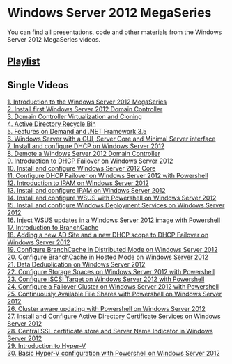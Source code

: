 # Windows Server 2012 MegaSeries
You can find all presentations, code and other materials from the Windows Server 2012 MegaSeries videos.

## [Playlist](https://www.youtube.com/playlist?list=PLBYrLLXZvp0zLhPNx8CXLSrstq72JGeG9)

## Single Videos
[1. Introduction to the Windows Server 2012 MegaSeries](https://youtu.be/JbIZKTE3RLo) <br />
[2. Install first Windows Server 2012 Domain Controller](https://youtu.be/G-8KDe4tVe0)<br/>
[3. Domain Controller Virtualization and Cloning](https://youtu.be/IfHOMDB1eck)<br/>
[4. Active Directory Recycle Bin](https://youtu.be/tLAMYiBWVsc)<br/>
[5. Features on Demand and .NET Framework 3.5](https://youtu.be/jbcf6_JTEBU)<br/>
[6. Windows Server with a GUI, Server Core and Minimal Server interface](https://youtu.be/cgcul8nup0s)<br/>
[7. Install and configure DHCP on Windows Server 2012](https://youtu.be/XMgoi1-56xs)<br/>
[8. Demote a Windows Server 2012 Domain Controller](https://youtu.be/8pmCDC0Ppmw)<br/>
[9. Introduction to DHCP Failover on Windows Server 2012](https://youtu.be/7nW6TVh_y9g)<br/>
[10. Install and configure Windows Server 2012 Core](https://youtu.be/Xc1qiAbwhz4)<br/>
[11. Configure DHCP Failover on Windows Server 2012 with Powershell](https://youtu.be/XAjxQ7hmvtA)<br/>
[12. Introduction to IPAM on Windows Server 2012](https://youtu.be/jAwN0EW2oec)<br/>
[13. Install and configure IPAM on Windows Server 2012](https://youtu.be/wlGzhjwyGO0)<br/>
[14. Install and configure WSUS with Powershell on Windows Server 2012](https://youtu.be/kkS2miGH_jA)<br/>
[15. Install and configure Windows Deployment Services on Windows Server 2012](https://youtu.be/mnSyN268otI)<br/>
[16. Inject WSUS updates in a Windows Server 2012 image with Powershell](https://youtu.be/o5M6v9rWj5I)<br/>
[17. Introduction to BranchCache](https://youtu.be/D2Tl_SJQr4U)<br/>
[18. Adding a new AD Site and a new  DHCP scope to DHCP Failover on Windows Server 2012](https://youtu.be/1122Wdah8PY)<br/>
[19. Configure BranchCache in Distributed Mode on Windows Server 2012](https://youtu.be/nE-ZlI504AI)<br/>
[20. Configure BranchCache in Hosted Mode on Windows Server 2012](https://youtu.be/1uaOwleJiHs)<br/>
[21. Data Deduplication on Windows Server 2012](https://youtu.be/bC75MxyArUY)<br/>
[22. Configure Storage Spaces on Windows Server 2012 with Powershell](https://youtu.be/fCU36FB0vm0)<br/>
[23. Configure iSCSI Target on Windows Server 2012 with Powershell](https://youtu.be/-P2kW6lArTY)<br/>
[24. Configure a Failover Cluster on Windows Server 2012 with Powershell](https://youtu.be/Nq5YlIF7Ns8)<br/>
[25. Continuously Available File Shares with Powershell on Windows Server 2012](https://youtu.be/tJxCFnIMdCU)<br/>
[26. Cluster aware updating with Powershell on Windows Server 2012](https://youtu.be/kSqMj_0oQZ0)<br/>
[27. Install and Configure Active Directory Certificate Services on Windows Server 2012](https://youtu.be/UpiF3zYHQng)<br/>
[28. Central SSL certificate store and Server Name Indicator in Windows Server 2012](https://youtu.be/rfa668bnzbw)<br/>
[29. Introduction to Hyper-V](https://youtu.be/_vH6ptTI7no)<br/>
[30. Basic Hyper-V configuration with Powershell on Windows Server 2012](https://youtu.be/CteZ18MJ-Jo)